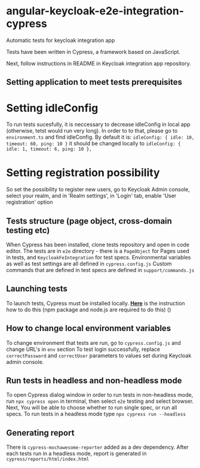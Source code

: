 # angular-keycloak-e2e-integration-cypress

Automatic tests for keycloak integration app

Tests have been written in Cypress, a framework based on JavaScript.

Next, follow instructions in README in Keycloak integration app repository.

## Setting application to meet tests prerequisites

# Setting idleConfig 

To run tests sucesfully, it is neccessary to decrease idleConfig in local app (otherwise, tetst would run very long). In order to to that, please go to `environment.ts` and find idleConfig. By default it is: `idleConfig: { idle: 10, timeout: 60, ping: 10 }` it should be changed locally to `idleConfig: { idle: 1, timeout: 6, ping: 10 },`

# Setting registration possibility

So set the possibility to register new users, go to Keycloak Admin console, select your realm, and in 'Realm settings', in 'Login' tab, enable 'User registration' option

## Tests structure (page object, cross-domain testing etc)

When Cypress has been installed, clone tests repository and open in code editor. The tests are in `e2e` directory - there is a `PageObject` for Pages used in tests, and `KeycloakFeIntegration` for test specs.
Environmental variables as well as test settings are all defined in `cypress.config.js`
Custom commands that are defined in test specs are defined in `support/commands.js`

## Launching tests

To launch tests, Cypress must be installed locally. [**Here**](https://docs.cypress.io/guides/getting-started/installing-cypress) is the instruction how to do this (npm package and node.js are required to do this) ()

## How to change local environment variables

To change environment that tests are run, go to `cypress.config.js` and change URL's in `env` section
To test login successfully, replace `correctPassword` and `correctUser` parameters to values set during Keycloak admin console.

## Run tests in headless and non-headless mode

To open Cypress dialog window in order to run tests in non-headless mode, run `npx cypress open` in terminal, then select `e2e` testing and select browser. Next, You will be able to choose whether to run single spec, or run all specs.
To run tests in a headless mode type `npx cypress run --headless`

## Generating report

There is `cypress-mochawesome-reporter` added as a dev dependency. After each tests run in a headless mode, report is generated in `cypress/reports/html/index.html`




